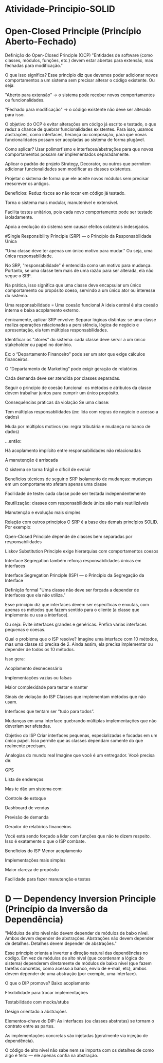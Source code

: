 # Atividade-Principio-SOLID

# Open-Closed Principle (Princípio Aberto-Fechado)
Definição do Open-Closed Principle (OCP)
"Entidades de software (como classes, módulos, funções, etc.) devem estar abertas para extensão, mas fechadas para modificação."

O que isso significa?
Esse princípio diz que devemos poder adicionar novos comportamentos a um sistema sem precisar alterar o código existente. Ou seja:

"Aberto para extensão" → o sistema pode receber novos comportamentos ou funcionalidades.

"Fechado para modificação" → o código existente não deve ser alterado para isso.

O objetivo do OCP é evitar alterações em código já escrito e testado, o que reduz a chance de quebrar funcionalidades existentes. Para isso, usamos abstrações, como interfaces, herança ou composição, para que novas funcionalidades possam ser acopladas ao sistema de forma plugável.

Como aplicar?
Usar polimorfismo e interfaces/abstrações para que novos comportamentos possam ser implementados separadamente.

Aplicar o padrão de projeto Strategy, Decorator, ou outros que permitem adicionar funcionalidades sem modificar as classes existentes.

Projetar o sistema de forma que ele aceite novos módulos sem precisar reescrever os antigos.

Benefícios:
Reduz riscos ao não tocar em código já testado.

Torna o sistema mais modular, manutenível e extensível.

Facilita testes unitários, pois cada novo comportamento pode ser testado isoladamente.

Apoia a evolução do sistema sem causar efeitos colaterais indesejados.

#Single Responsibility Principle (SRP) — o Princípio da Responsabilidade Única

"Uma classe deve ter apenas um único motivo para mudar."
Ou seja, uma única responsabilidade.

No SRP, "responsabilidade" é entendida como um motivo para mudança.
Portanto, se uma classe tem mais de uma razão para ser alterada, ela não segue o SRP.

Na prática, isso significa que uma classe deve encapsular um único comportamento ou propósito coeso, servindo a um único ator ou interesse do sistema.

Uma responsabilidade = Uma coesão funcional
A ideia central é alta coesão interna e baixa acoplamento externo.

écnicamente, aplicar SRP envolve:
Separar lógicas distintas: se uma classe realiza operações relacionadas a persistência, lógica de negócio e apresentação, ela tem múltiplas responsabilidades.

Identificar os "atores" do sistema: cada classe deve servir a um único stakeholder ou papel no domínio.

Ex: o “Departamento Financeiro” pode ser um ator que exige cálculos financeiros.

O “Departamento de Marketing” pode exigir geração de relatórios.

Cada demanda deve ser atendida por classes separadas.

Seguir o princípio de coesão funcional: os métodos e atributos da classe devem trabalhar juntos para cumprir um único propósito.

Consequências práticas da violação
Se uma classe:

Tem múltiplas responsabilidades (ex: lida com regras de negócio e acesso a dados)

Muda por múltiplos motivos (ex: regra tributária e mudança no banco de dados)

...então:

Há acoplamento implícito entre responsabilidades não relacionadas

A manutenção é arriscada

O sistema se torna frágil e difícil de evoluir

 Benefícios técnicos de seguir o SRP
Isolamento de mudanças: mudanças em um comportamento afetam apenas uma classe

Facilidade de teste: cada classe pode ser testada independentemente

Reutilização: classes com responsabilidade única são mais reutilizáveis

Manutenção e evolução mais simples


Relação com outros princípios
O SRP é a base dos demais princípios SOLID. Por exemplo:

Open-Closed Principle depende de classes bem separadas por responsabilidades

Liskov Substitution Principle exige hierarquias com comportamentos coesos

Interface Segregation também reforça responsabilidades únicas em interfaces

 Interface Segregation Principle (ISP) — o Princípio da Segregação da Interface

Definição formal
"Uma classe não deve ser forçada a depender de interfaces que ela não utiliza."

Esse princípio diz que interfaces devem ser específicas e enxutas, com apenas os métodos que fazem sentido para o cliente (a classe que implementa ou usa a interface).

Ou seja:
Evite interfaces grandes e genéricas.
Prefira várias interfaces pequenas e coesas.

Qual o problema que o ISP resolve?
Imagine uma interface com 10 métodos, mas uma classe só precisa de 2.
Ainda assim, ela precisa implementar ou depender de todos os 10 métodos.

Isso gera:

Acoplamento desnecessário

Implementações vazias ou falsas

Maior complexidade para testar e manter

Sinais de violação do ISP
Classes que implementam métodos que não usam.

Interfaces que tentam ser “tudo para todos”.

Mudanças em uma interface quebrando múltiplas implementações que não deveriam ser afetadas.

Objetivo do ISP
Criar interfaces pequenas, especializadas e focadas em um único papel.
Isso permite que as classes dependam somente do que realmente precisam.

Analogias do mundo real
Imagine que você é um entregador. Você precisa de:

GPS

Lista de endereços

Mas te dão um sistema com:

Controle de estoque

Dashboard de vendas

Previsão de demanda

Gerador de relatórios financeiros

Você está sendo forçado a lidar com funções que não te dizem respeito.
Isso é exatamente o que o ISP combate.

Benefícios do ISP
Menor acoplamento

Implementações mais simples

Maior clareza de propósito

Facilidade para fazer manutenção e testes

# D — Dependency Inversion Principle (Princípio da Inversão da Dependência)

"Módulos de alto nível não devem depender de módulos de baixo nível. Ambos devem depender de abstrações.
Abstrações não devem depender de detalhes. Detalhes devem depender de abstrações."

Esse princípio orienta a inverter a direção natural das dependências no código. Em vez de módulos de alto nível (que coordenam a lógica do sistema) dependerem diretamente de módulos de baixo nível (que fazem tarefas concretas, como acesso a banco, envio de e-mail, etc), ambos devem depender de uma abstração (por exemplo, uma interface).

O que o DIP promove?
Baixo acoplamento

Flexibilidade para trocar implementações

Testabilidade com mocks/stubs

Design orientado a abstrações

 Elementos-chave do DIP:
As interfaces (ou classes abstratas) se tornam o contrato entre as partes.

As implementações concretas são injetadas (geralmente via injeção de dependência).

O código de alto nível não sabe nem se importa com os detalhes de como algo é feito — ele apenas confia na abstração.
